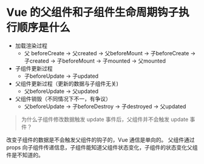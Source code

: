 # Vue 的父组件和子组件生命周期钩子执行顺序是什么

- 加载渲染过程
  - 父 beforeCreate -> 父created -> 父beforeMount -> 子beforeCreate -> 子created -> 子beforeMount -> 子mounted -> 父mounted
- 子组件更新过程
  - 子beforeUpdate -> 子updated
- 父组件更新过程（更新的数据与子组件无关)
  - 父beforeUpdate -> 父updated
- 父组件销毁（不同情况下不一，有争议）
  - 父beforeUpdate -> 子beforeDestroy -> 子destroyed -> 父updated

> 为什么子组件修改数据触发 update 事件后，父组件并不会触发 update 事件？

改变子组件的数据是不会触发父组件的钩子的，Vue 通信是单向的。
父组件通过 props 向子组件传递信息，子组件能知道父组件状态变化，子组件的状态变化父组件是不知道的。